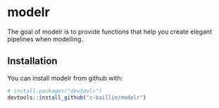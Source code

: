# modelr

The goal of modelr is to provide functions that help you create elegant pipelines when modelling.

## Installation

You can install modelr from github with:

```R
# install.packages("devtools")
devtools::install_github("c-baillie/modelr")
```
